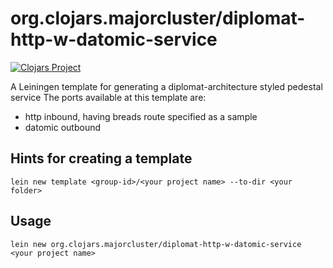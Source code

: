 # org.clojars.majorcluster/diplomat-http-w-datomic-service

[![Clojars Project](https://img.shields.io/clojars/v/org.clojars.majorcluster/lein-template.diplomat-http-w-datomic-service.svg)](https://clojars.org/org.clojars.majorcluster/lein-template.diplomat-http-w-datomic-service) 

A Leiningen template for generating a diplomat-architecture styled pedestal service
The ports available at this template are: 
- http inbound, having breads route specified as a sample
- datomic outbound

## Hints for creating a template
```shell
lein new template <group-id>/<your project name> --to-dir <your folder>
```

## Usage
```shell
lein new org.clojars.majorcluster/diplomat-http-w-datomic-service <your project name>
```
